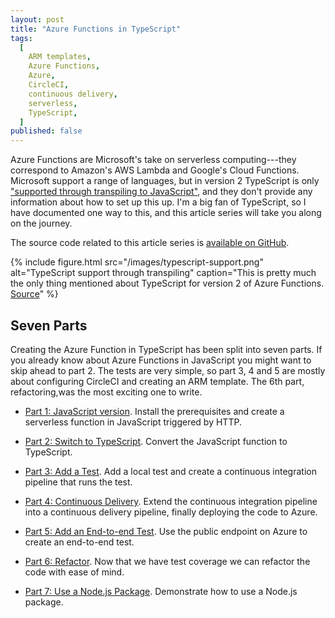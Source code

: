 ```yaml
---
layout: post
title: "Azure Functions in TypeScript"
tags:
  [
    ARM templates,
    Azure Functions,
    Azure,
    CircleCI,
    continuous delivery,
    serverless,
    TypeScript,
  ]
published: false
---
```


Azure Functions are Microsoft's take on serverless computing---they correspond to Amazon's AWS Lambda and Google's Cloud Functions. Microsoft support a range of languages, but in version 2 TypeScript is only ["supported through transpiling to JavaScript"](https://docs.microsoft.com/en-us/azure/azure-functions/functions-versions#languages), and they don't provide any information about how to set up this up. I'm a big fan of TypeScript, so I have documented one way to this, and this article series will take you along on the journey.

The source code related to this article series is [available on GitHub](https://github.com/janaagaard75/azure-functions-typescript).

{% include figure.html
  src="/images/typescript-support.png"
  alt="TypeScript support through transpiling"
  caption="This is pretty much the only thing mentioned about TypeScript for version 2 of Azure Functions. <a href='https://docs.microsoft.com/en-us/azure/azure-functions/functions-versions#languages'>Source</a>"
%}

## Seven Parts

Creating the Azure Function in TypeScript has been split into seven parts. If you already know about Azure Functions in JavaScript you might want to skip ahead to part 2. The tests are very simple, so part 3, 4 and 5 are mostly about configuring CircleCI and creating an ARM template. The 6th part, refactoring,was the most exciting one to write.

- [Part 1: JavaScript version](/blog/2019/05/01/part-1-javascript-version). Install the prerequisites and create a serverless function in JavaScript triggered by HTTP.

- [Part 2: Switch to TypeScript](/blog/2019/05/01/part-2-switch-to-typescript). Convert the JavaScript function to TypeScript.

- [Part 3: Add a Test](/blog/2019/05/01/part-3-local-test). Add a local test and create a continuous integration pipeline that runs the test.

- [Part 4: Continuous Delivery](/blog/2019/05/01/part-4-continuous-delivery). Extend the continuous integration pipeline into a continuous delivery pipeline, finally deploying the code to Azure.

- [Part 5: Add an End-to-end Test](/blog/2019/05/01/part-5-end-to-end-test). Use the public endpoint on Azure to create an end-to-end test.

- [Part 6: Refactor](/blog/2019/05/01/part-6-refactor). Now that we have test coverage we can refactor the code with ease of mind.

- [Part 7: Use a Node.js Package](/blog/2019/05/01/part-7-node-package). Demonstrate how to use a Node.js package.
